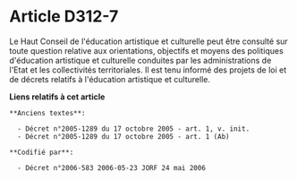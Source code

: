 # Article D312-7

Le Haut Conseil de l'éducation artistique et culturelle peut être consulté sur toute question relative aux orientations,
objectifs et moyens des politiques d'éducation artistique et culturelle conduites par les administrations de l'Etat et les
collectivités territoriales. Il est tenu informé des projets de loi et de décrets relatifs à l'éducation artistique et
culturelle.

**Liens relatifs à cet article**

	**Anciens textes**:

	  - Décret n°2005-1289 du 17 octobre 2005 - art. 1, v. init.
	  - Décret n°2005-1289 du 17 octobre 2005 - art. 1 (Ab)

	**Codifié par**:

	  - Décret n°2006-583 2006-05-23 JORF 24 mai 2006
